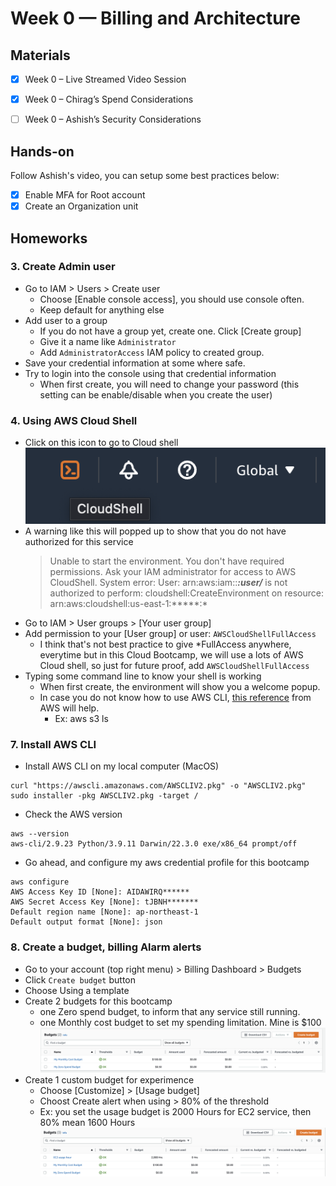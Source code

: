 # Week 0 — Billing and Architecture

## Materials

- [x] Week 0 – Live Streamed Video Session
- [x] Week 0 – Chirag’s Spend Considerations
- [ ] Week 0 – Ashish’s Security Considerations


## Hands-on
Follow Ashish's video, you can setup some best practices below:
- [x] Enable MFA for Root account
- [x] Create an Organization unit

## Homeworks
### 3. Create Admin user
- Go to IAM > Users > Create user
  - Choose [Enable console access], you should use console often.
  - Keep default for anything else
- Add user to a group
  - If you do not have a group yet, create one. Click [Create group]
  - Give it a name like `Administrator`
  - Add `AdministratorAccess` IAM policy to created group.
- Save your credential information at some where safe.
- Try to login into the console using that credential information
  - When first create, you will need to change your password (this setting can be enable/disable when you create the user)

### 4. Using AWS Cloud Shell
- Click on this icon to go to Cloud shell
![](img/week0_20230215054252.png)
- A warning like this will popped up to show that you do not have authorized for this service
  > Unable to start the environment. You don't have required permissions. Ask your IAM administrator for access to AWS CloudShell. System error: User: arn:aws:iam::*****:user/***** is not authorized to perform: cloudshell:CreateEnvironment on resource: arn:aws:cloudshell:us-east-1:*****:*
- Go to IAM > User groups > [Your user group]
- Add permission to your [User group] or user: `AWSCloudShellFullAccess`
  - I think that's not best practice to give *FullAccess anywhere, everytime but in this Cloud Bootcamp, we will use a lots of AWS Cloud shell, so just for future proof, add `AWSCloudShellFullAccess`
- Typing some command line to know your shell is working
  - When first create, the environment will show you a welcome popup.
  - In case you do not know how to use AWS CLI, [this reference](https://docs.aws.amazon.com/cli/latest/) from AWS will help.
    - Ex: aws s3 ls

### 7. Install AWS CLI
- Install AWS CLI on my local computer (MacOS)
```
curl "https://awscli.amazonaws.com/AWSCLIV2.pkg" -o "AWSCLIV2.pkg"
sudo installer -pkg AWSCLIV2.pkg -target /
```
- Check the AWS version
```
aws --version
aws-cli/2.9.23 Python/3.9.11 Darwin/22.3.0 exe/x86_64 prompt/off
```
- Go ahead, and configure my aws credential profile for this bootcamp
```
aws configure
AWS Access Key ID [None]: AIDAWIRQ******
AWS Secret Access Key [None]: tJBNH*******
Default region name [None]: ap-northeast-1
Default output format [None]: json
```

### 8. Create a budget, billing Alarm alerts
- Go to your account (top right menu) > Billing Dashboard > Budgets
- Click `Create budget` button
- Choose Using a template
- Create 2 budgets for this bootcamp
  - one Zero spend budget, to inform that any service still running.
  - one Monthly cost budget to set my spending limitation. Mine is $100
![](img/week0_20230215063944.png)
- Create 1 custom budget for experimence
  - Choose [Customize] > [Usage budget]
  - Choost Create alert when using > 80% of the threshold
  - Ex: you set the usage budget is 2000 Hours for EC2 service, then 80% mean 1600 Hours
![](img/week0_20230215064936.png)


